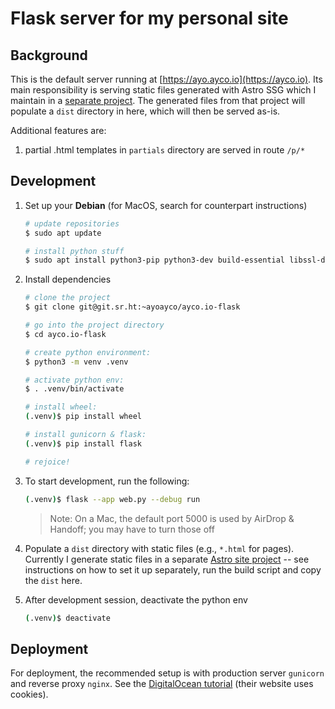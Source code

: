 # Flask server for my personal site

## Background

This is the default server running at [https://ayo.ayco.io](https://ayco.io). Its main responsibility is serving static files generated with Astro SSG which I maintain in a [separate project](https://ayco.io/sh/ayco.io-astro). The generated files from that project will populate a `dist` directory in here, which will then be served as-is.

Additional features are:
1. partial .html templates in `partials` directory are served in route `/p/*`


## Development

1. Set up your **Debian** (for MacOS, search for counterpart instructions)

    ```bash
    # update repositories
    $ sudo apt update

    # install python stuff
    $ sudo apt install python3-pip python3-dev build-essential libssl-dev libffi-dev python3-setuptools python3-venv
    ```

2. Install dependencies

    ```bash
    # clone the project 
    $ git clone git@git.sr.ht:~ayoayco/ayco.io-flask

    # go into the project directory
    $ cd ayco.io-flask

    # create python environment:
    $ python3 -m venv .venv

    # activate python env:
    $ . .venv/bin/activate

    # install wheel:
    (.venv)$ pip install wheel

    # install gunicorn & flask:
    (.venv)$ pip install flask

    # rejoice!
    ```

3. To start development, run the following:
    ```bash
    (.venv)$ flask --app web.py --debug run
    ```

    > Note: On a Mac, the default port 5000 is used by AirDrop & Handoff; you may have to turn those off

4. Populate a `dist` directory with static files (e.g., `*.html` for pages). Currently I generate static files in a separate [Astro site project](https://ayco.io/sh/ayco.io-astro) -- see instructions on how to set it up separately, run the build script and copy the `dist` here.

4. After development session, deactivate the python env
    ```bash
    (.venv)$ deactivate
    ```

## Deployment

For deployment, the recommended setup is with production server `gunicorn` and reverse proxy `nginx`. See the [DigitalOcean tutorial](https://www.digitalocean.com/community/tutorials/how-to-serve-flask-applications-with-gunicorn-and-nginx-on-ubuntu-20-04) (their website uses cookies).
